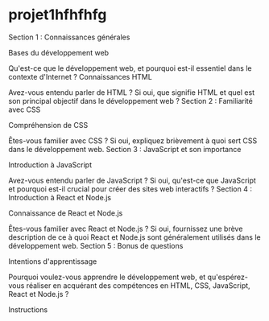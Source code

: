# projet1hfhfhfg
Section 1 : Connaissances générales

Bases du développement web

Qu'est-ce que le développement web, et pourquoi est-il essentiel dans le contexte d'Internet ?
Connaissances HTML

Avez-vous entendu parler de HTML ? Si oui, que signifie HTML et quel est son principal objectif dans le développement web ?
Section 2 : Familiarité avec CSS

Compréhension de CSS

Êtes-vous familier avec CSS ? Si oui, expliquez brièvement à quoi sert CSS dans le développement web.
Section 3 : JavaScript et son importance

Introduction à JavaScript

Avez-vous entendu parler de JavaScript ? Si oui, qu'est-ce que JavaScript et pourquoi est-il crucial pour créer des sites web interactifs ?
Section 4 : Introduction à React et Node.js

Connaissance de React et Node.js

Êtes-vous familier avec React et Node.js ? Si oui, fournissez une brève description de ce à quoi React et Node.js sont généralement utilisés dans le développement web.
Section 5 : Bonus de questions

Intentions d'apprentissage

Pourquoi voulez-vous apprendre le développement web, et qu'espérez-vous réaliser en acquérant des compétences en HTML, CSS, JavaScript, React et Node.js ?

Instructions



